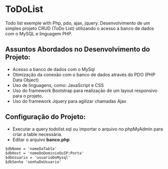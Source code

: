 # ToDoList
Todo list exemple with Php, pdo, ajax, jquery.
Desenvolvimento de um simples projeto CRUD (ToDo List) utilizando o acesso a banco de dados com o MySQL e linguagem PHP.

## Assuntos Abordados no Desenvolvimento do Projeto:
- Acesso a banco de dados com o MySql
- Otimização da conexão com o banco de dados através do PDO (PHP Data Object)
- Uso de linguagens, como: JavaScript e CSS
- Uso do framework Bootstrap para realização de um layout responsivo para o projeto.
- Uso do framework Jquery para agilizar chamadas Ajax

## Configuração do Projeto:

- Executar a query todolist.sql ou importar o arquivo no phpMyAdmin para criar a table necessária.
- Editar o arquivo **banco.php** 

```
$dbNome = 'nomeDaTable' 
$dbHost = 'nomeDoDominioOuIP:Porta' 
$dbUsuario = 'usuarioDoMysql' 
$dbSenha 'senhaDoUsuario'

```
